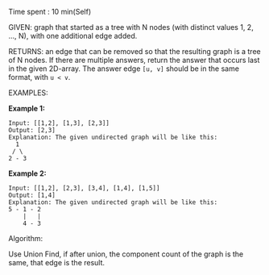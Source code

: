 Time spent :  10 min(Self)

GIVEN: graph that started as a tree with N nodes (with distinct values 1, 2, ..., N), with one additional edge added.

RETURNS: an edge that can be removed so that the resulting graph is a tree of N nodes.  If there are multiple answers, return the answer that occurs last in the given 2D-array. The answer edge `[u, v]` should be in the same format, with `u < v`.

EXAMPLES:

**Example 1:**

```
Input: [[1,2], [1,3], [2,3]]
Output: [2,3]
Explanation: The given undirected graph will be like this:
  1
 / \
2 - 3
```



**Example 2:**

```
Input: [[1,2], [2,3], [3,4], [1,4], [1,5]]
Output: [1,4]
Explanation: The given undirected graph will be like this:
5 - 1 - 2
    |   |
    4 - 3
```

Algorithm:

Use Union Find, if after union, the component count of the graph is the same, that edge is the result.